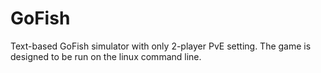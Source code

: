 # GoFish

Text-based GoFish simulator with only 2-player PvE setting. The game is designed to be run on the linux command line.
